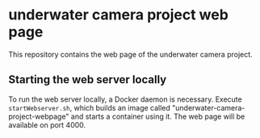 # underwater camera project web page

This repository contains the web page of the underwater camera project.

## Starting the web server locally

To run the web server locally, a Docker daemon is necessary. Execute `startWebserver.sh`, which builds an image called "underwater-camera-project-webpage" and starts a container using it. The web page will be available on port 4000.